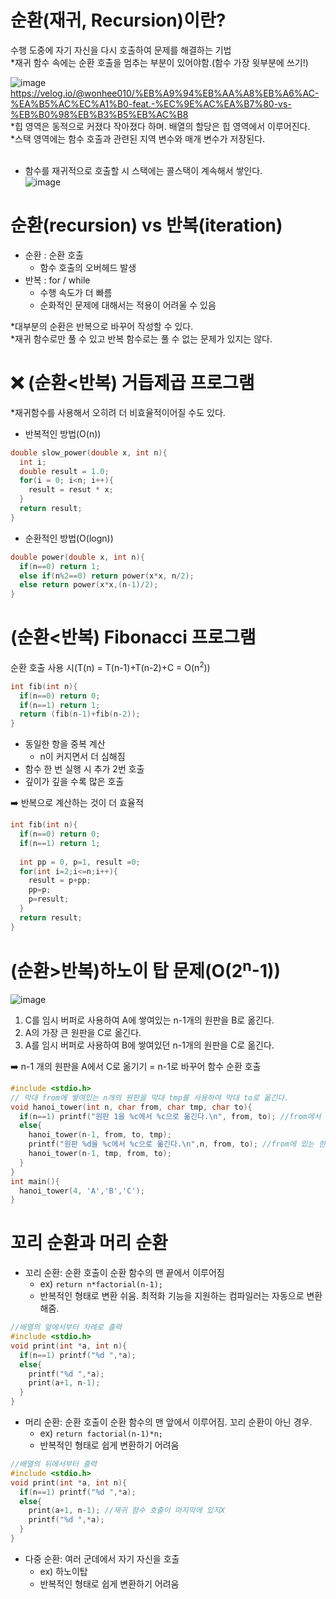 # 순환(재귀, Recursion)이란?
수행 도중에 자기 자신을 다시 호출하여 문제를 해결하는 기법<br/>
*재귀 함수 속에는 순환 호출을 멈추는 부분이 있어야함.(함수 가장 윗부분에 쓰기!)

![image](https://user-images.githubusercontent.com/56028436/135749292-1d86746e-4d5c-4aa3-af43-501501166869.png)<br/>
https://velog.io/@wonhee010/%EB%A9%94%EB%AA%A8%EB%A6%AC-%EA%B5%AC%EC%A1%B0-feat.-%EC%9E%AC%EA%B7%80-vs-%EB%B0%98%EB%B3%B5%EB%AC%B8<br/>
*힙 영역은 동적으로 커졌다 작아졌다 하며. 배열의 할당은 힙 영역에서 이루어진다.<br/>
*스택 영역에는 함수 호출과 관련된 지역 변수와 매개 변수가 저장된다.<br/><br/>

- 함수를 재귀적으로 호출할 시 스택에는 콜스택이 계속해서 쌓인다.<br/>
![image](https://user-images.githubusercontent.com/56028436/135749468-c2c738b6-f752-42d5-8d86-9fc3af593260.png)

# 순환(recursion) vs 반복(iteration)
- 순환 : 순환 호출
  - 함수 호출의 오버헤드 발생
- 반복 : for / while
  - 수행 속도가 더 빠름
  - 순화적인 문제에 대해서는 적용이 어려울 수 있음

*대부분의 순환은 반복으로 바꾸어 작성할 수 있다.<br/>
*재귀 함수로만 풀 수 있고 반복 함수로는 풀 수 없는 문제가 있지는 않다.

# ❌ (순환<반복) 거듭제곱 프로그램
*재귀함수를 사용해서 오히려 더 비효율적이어질 수도 있다.
- 반복적인 방법(O(n))
```C
double slow_power(double x, int n){
  int i;
  double result = 1.0;
  for(i = 0; i<n; i++){
    result = resut * x;
  }
  return result;
}
```
- 순환적인 방법(O(logn))
```C
double power(double x, int n){
  if(n==0) return 1;
  else if(n%2==0) return power(x*x, n/2);
  else return power(x*x,(n-1)/2);
}
```

# (순환<반복) Fibonacci 프로그램

순환 호출 사용 시(T(n) = T(n-1)+T(n-2)+C = O(n<sup>2</sup>))
```C
int fib(int n){
  if(n==0) return 0;
  if(n==1) return 1;
  return (fib(n-1)+fib(n-2));
}
```

- 동일한 항을 중복 계산
  - n이 커지면서 더 심해짐
- 함수 한 번 실행 시 추가 2번 호출
- 깊이가 깊을 수록 많은 호출

➡️ 반복으로 계산하는 것이 더 효율적
```C
int fib(int n){
  if(n==0) return 0;
  if(n==1) return 1;
  
  int pp = 0, p=1, result =0;
  for(int i=2;i<=n;i++){
    result = p+pp;
    pp=p;
    p=result;
  }
  return result;
}
```

# (순환>반복)하노이 탑 문제(O(2<sup>n</sup>-1))

![image](https://user-images.githubusercontent.com/56028436/135751197-0ebbc263-da98-454d-ae95-9e7b3769d1db.png)

1. C를 임시 버퍼로 사용하여 A에 쌓여있는 n-1개의 원판을 B로 옮긴다.
2. A의 가장 큰 원판을 C로 옮긴다.
3. A를 임시 버퍼로 사용하여 B에 쌓여있던 n-1개의 원판을 C로 옮긴다.

➡️ n-1 개의 원판을 A에서 C로 옮기기 = n-1로 바꾸어 함수 순환 호출

```C
#include <stdio.h>
// 막대 from에 쌓여있는 n개의 원판을 막대 tmp를 사용하여 막대 to로 옮긴다.
void hanoi_tower(int n, char from, char tmp, char to){
  if(n==1) printf("원판 1을 %c에서 %c으로 옮긴다.\n", from, to); //from에서 to로 원판 이동
  else{
    hanoi_tower(n-1, from, to, tmp);
    printf("원판 %d을 %c에서 %c으로 옮긴다.\n",n, from, to); //from에 있는 한 개의 원판을 to로 이동
    hanoi_tower(n-1, tmp, from, to);
  }
}
int main(){
  hanoi_tower(4, 'A','B','C');
}
```

# 꼬리 순환과 머리 순환
- 꼬리 순환: 순환 호출이 순환 함수의 맨 끝에서 이루어짐
  - ex) `return n*factorial(n-1);`
  - 반복적인 형태로 변환 쉬움. 최적화 기능을 지원하는 컴파일러는 자동으로 변환해줌.

```C
//배열의 앞에서부터 차례로 출력
#include <stdio.h>
void print(int *a, int n){
  if(n==1) printf("%d ",*a);
  else{
    printf("%d ",*a);
    print(a+1, n-1);
  }
}
```

- 머리 순환: 순환 호출이 순환 함수의 맨 앞에서 이루어짐. 꼬리 순환이 아닌 경우.
  - ex) `return factorial(n-1)*n;`
  - 반복적인 형태로 쉽게 변환하기 어려움

```C
//배열의 뒤에서부터 출력
#include <stdio.h>
void print(int *a, int n){
  if(n==1) printf("%d ",*a);
  else{
    print(a+1, n-1); //재귀 함수 호출이 마지막에 있지X
    printf("%d ",*a);
  }
}
```

- 다중 순환: 여러 군데에서 자기 자신을 호출
  - ex) 하노이탑
  - 반복적인 형태로 쉽게 변환하기 어려움


